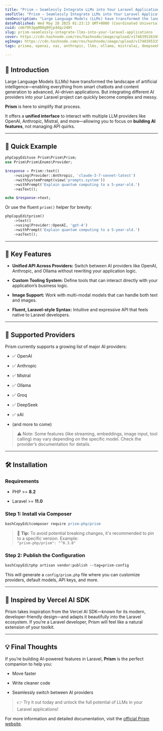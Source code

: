 ```yaml
---
title: "Prism – Seamlessly Integrate LLMs into Your Laravel Applications"
seoTitle: "Prism – Seamlessly Integrate LLMs into Your Laravel Applications"
seoDescription: "Large Language Models (LLMs) have transformed the landscape of artificial intelligence—enabling everything from smart chatbots and content generation to adv"
datePublished: Wed May 28 2025 01:23:13 GMT+0000 (Coordinated Universal Time)
cuid: cmb79h3gq000g09jp4dqc240t
slug: prism-seamlessly-integrate-llms-into-your-laravel-applications
cover: https://cdn.hashnode.com/res/hashnode/image/upload/v1748395263494/51998caf-0b9f-49aa-b734-0383e9cf4541.png
ogImage: https://cdn.hashnode.com/res/hashnode/image/upload/v1748395335464/22b3d020-18e7-47ca-9827-cd6c5657697a.png
tags: prisma, openai, xai, anthropic, llms, ollama, mistralai, deepseek, prism-seamlessly-integrate-llms-into-your-laravel-applications

---
```


## 🚀 Introduction

Large Language Models (LLMs) have transformed the landscape of artificial intelligence—enabling everything from smart chatbots and content generation to advanced, AI-driven applications. But integrating different AI providers into your Laravel project can quickly become complex and messy.

**Prism** is here to simplify that process.

It offers a **unified interface** to interact with multiple LLM providers like OpenAI, Anthropic, Mistral, and more—allowing you to focus on **building AI features**, not managing API quirks.

---

## 🧠 Quick Example

```php
phpCopyEdituse Prism\Prism\Prism;
use Prism\Prism\Enums\Provider;

$response = Prism::text()
    ->using(Provider::Anthropic, 'claude-3-7-sonnet-latest')
    ->withSystemPrompt(view('prompts.system'))
    ->withPrompt('Explain quantum computing to a 5-year-old.')
    ->asText();

echo $response->text;
```

Or use the fluent `prism()` helper for brevity:

```php
phpCopyEditprism()
    ->text()
    ->using(Provider::OpenAI, 'gpt-4')
    ->withPrompt('Explain quantum computing to a 5-year-old.')
    ->asText();
```

---

## 🌟 Key Features

* **Unified API Across Providers:** Switch between AI providers like OpenAI, Anthropic, and Ollama without rewriting your application logic.
    
* **Custom Tooling System:** Define tools that can interact directly with your application’s business logic.
    
* **Image Support:** Work with multi-modal models that can handle both text and images.
    
* **Fluent, Laravel-style Syntax:** Intuitive and expressive API that feels native to Laravel developers.
    

---

## 🧩 Supported Providers

Prism currently supports a growing list of major AI providers:

* ✅ OpenAI
    
* ✅ Anthropic
    
* ✅ Mistral
    
* ✅ Ollama
    
* ✅ Groq
    
* ✅ DeepSeek
    
* ✅ xAI
    
* (and more to come)
    

> ⚠️ Note: Some features (like streaming, embeddings, image input, tool calling) may vary depending on the specific model. Check the provider’s documentation for details.

---

## 🛠️ Installation

### Requirements

* PHP &gt;= **8.2**
    
* Laravel &gt;= **11.0**
    

### Step 1: Install via Composer

```apache
bashCopyEditcomposer require prism-php/prism
```

> 📌 **Tip:** To avoid potential breaking changes, it's recommended to pin to a specific version. Example:  
> `"prism-php/prism": "^0.3.0"`

### Step 2: Publish the Configuration

```apache
bashCopyEditphp artisan vendor:publish --tag=prism-config
```

This will generate a `config/prism.php` file where you can customize providers, default models, API keys, and more.

---

## 🧪 Inspired by Vercel AI SDK

Prism takes inspiration from the Vercel AI SDK—known for its modern, developer-friendly design—and adapts it beautifully into the Laravel ecosystem. If you’re a Laravel developer, Prism will feel like a natural extension of your toolkit.

---

## 💡 Final Thoughts

If you’re building AI-powered features in Laravel, **Prism** is the perfect companion to help you:

* Move faster
    
* Write cleaner code
    
* Seamlessly switch between AI providers
    

> 👉 Try it out today and unlock the full potential of LLMs in your Laravel applications!

For more information and detailed documentation, visit the [official Prism website](https://prismphp.com/).